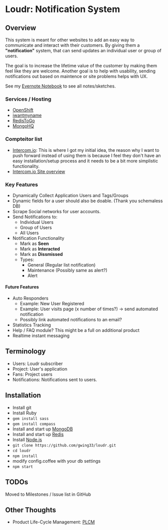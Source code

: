 # Loudr: Notification System

## Overview

This system is meant for other websites to add an easy way to communicate and interact with their customers.
By giving them a **"notification"** system, that can send updates an individual user or group of users.


The goal is to increase the lifetime value of the customer by making them feel like they are welcome.
Another goal is to help with usability, sending notifications out based on maintence or site problems helps with UX.

See my [Evernote Notebook](https://www.evernote.com/pub/geraldroy/loudr) to see all notes/sketches.

### Services / Hosting
- [OpenShift](https://openshift.redhat.com)
- [iwantmyname](iwantmyname.com)
- [RedisToGo](https://redistogo.com)
- [MongoHQ](https://www.mongohq.com/home)


### Compteitor list
- [Intercom.io](https://www.intercom.io): This is where I got my initial idea, the reason why I want to push forward instead of using them is because I feel they don't have an easy installation/setup process and it needs to be a bit more simplistic functionality.
- [Intercom.io Site overview](https://www.evernote.com/shard/s55/sh/a2a31538-db37-4fb8-9cc3-a8a977684792/5ddcb63599aeb28b8e1edf9b43adcf3e)


### Key Features
- Dynamically Collect Application Users and Tags/Groups
- Dynamic fields for a user should also be doable. (Thank you schemaless DB)
- Scrape Social networks for user accounts.
- Send Notifications to:
    - Individual Users
    - Group of Users
    - All Users
- Notification Functionality
    - Mark as **Seen**
    - Mark as **Interacted**
    - Mark as **Dissmissed**
    - Types:
        - General (Regular list notification)
        - Maintenance (Possibly same as alert?)
        - Alert


#### Future Features
- Auto Responders
    - Example: New User Registered
    - Example: User visits page (x number of times?) -> send automated notification
    - Possibly link automated notifications to an email?
- Statistics Tracking
- Help / FAQ module? This might be a full on additional product
- Realtime instant messaging


## Terminology
- Users: Loudr subscriber
- Project: User's application
- Fans: Project users
- Notifications: Notifications sent to users.


## Installation
- Install git
- Install Ruby
- `gem install sass`
- `gem install compass`
- Install and start up [MongoDB](http://www.mongodb.org/)
- Install and start up [Redis](http://redis.io/)
- Install [Node.js](http://nodejs.org/)
- `git clone https://github.com/gwing33/loudr.git`
- `cd loudr`
- `npm install`
- modify config.coffee with your db settings
- `npm start`


## TODOs
Moved to Milestones / Issue list in GitHub


## Other Thoughts
- Product Life-Cycle Management: <a href='http://en.wikipedia.org/wiki/Product_life-cycle_management_(marketing)'>PLCM</a>
